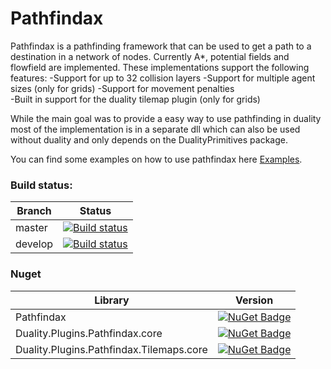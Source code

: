 # Pathfindax
Pathfindax is a pathfinding framework that can be used to get a path to a destination in a network of nodes. Currently A*, potential fields and flowfield are implemented. These implementations support the following features:
-Support for up to 32 collision layers 
-Support for multiple agent sizes  (only for grids)
-Support for movement penalties  
-Built in support for the duality tilemap plugin (only for grids) 

While the main goal was to provide a easy way to use pathfinding in duality most of the implementation is in a separate dll which can also be used without duality and only depends on the DualityPrimitives package.

You can find some examples on how to use pathfindax here [Examples](https://github.com/Barsonax/Pathfindax/tree/master/Source/Code/Duality.Plugins.Pathfindax.Examples/Components).
  
### Build status: 
| Branch | Status |
|-------------|--------|
| master      | [![Build status](https://ci.appveyor.com/api/projects/status/0h8kc3pk5s0p1jir/branch/master?svg=true)](https://ci.appveyor.com/project/Barsonax/pathfindax/branch/master) |
| develop      | [![Build status](https://ci.appveyor.com/api/projects/status/0h8kc3pk5s0p1jir/branch/develop?svg=true)](https://ci.appveyor.com/project/Barsonax/pathfindax/branch/develop) |

  
### Nuget
| Library | Version |
|-------------|--------|
| Pathfindax      | [![NuGet Badge](https://buildstats.info/nuget/Pathfindax)](https://www.nuget.org/packages/Pathfindax/) |
| Duality.Plugins.Pathfindax.core      | [![NuGet Badge](https://buildstats.info/nuget/Pathfindax)](https://www.nuget.org/packages/Duality.Plugins.Pathfindax.core/)|
| Duality.Plugins.Pathfindax.Tilemaps.core      | [![NuGet Badge](https://buildstats.info/nuget/Pathfindax)](https://www.nuget.org/packages/Duality.Plugins.Pathfindax.Tilemaps.core/)|


